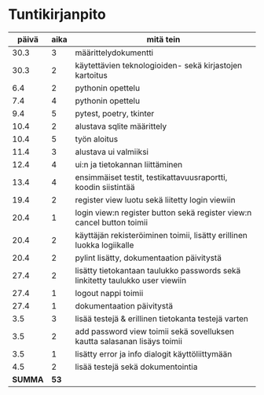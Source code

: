 # Tuntikirjanpito

| päivä | aika | mitä tein |
| ----  | ---- | --------- |
| 30.3  | 3    | määrittelydokumentti |
| 30.3  | 2    | käytettävien teknologioiden- sekä kirjastojen kartoitus |
| 6.4   | 2    | pythonin opettelu |
| 7.4   | 4    | pythonin opettelu |
| 9.4   | 5    | pytest, poetry, tkinter |
| 10.4  | 2    | alustava sqlite määrittely |
| 10.4  | 5    | työn aloitus |
| 11.4  | 3    | alustava ui valmiiksi |
| 12.4  | 4    | ui:n ja tietokannan liittäminen |
| 13.4  | 4    | ensimmäiset testit, testikattavuusraportti, koodin siistintää |
| 19.4  | 2    | register view luotu sekä liitetty login viewiin
| 20.4  | 1    | login view:n register button sekä register view:n cancel button toimii |
| 20.4  | 2    | käyttäjän rekisteröiminen toimii, lisätty erillinen luokka logiikalle |
| 20.4  | 2    | pylint lisätty, dokumentaation päivitystä |
| 27.4  | 2    | lisätty tietokantaan taulukko passwords sekä linkitetty taulukko user viewiin |
| 27.4  | 1    | logout nappi toimii
| 27.4  | 1    | dokumentaation päivitystä
| 3.5   | 3    | lisää testejä & erillinen tietokanta testejä varten
| 3.5   | 2    | add password view toimii sekä sovelluksen kautta salasanan lisäys toimii
| 3.5   | 1    | lisätty error ja info dialogit käyttöliittymään
| 4.5   | 2    | lisää testejä sekä dokumentointia
| <strong>SUMMA</strong> | <strong>53</strong>
